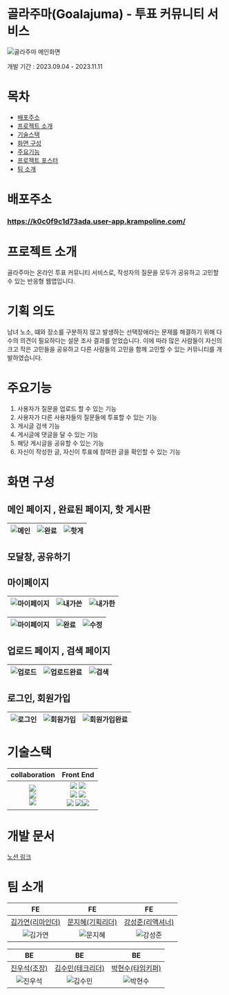 # 골라주마(Goalajuma) - 투표 커뮤니티 서비스

![골라주마 메인화면](public/image/background2.png)

개발 기간 : 2023.09.04 - 2023.11.11

# 목차

- [배포주소](#배포주소)
- [프로젝트 소개](#프로젝트-소개)
- [기술스택](#기술스택)
- [화면 구성](#화면-구성)
- [주요기능](#주요기능)
- [프로젝트 포스터](#프로젝트-포스터)
- [팀 소개](#팀-소개)

# 배포주소

### https://k0c0f9c1d73ada.user-app.krampoline.com/

# 프로젝트 소개

골라주마는 온라인 투표 커뮤니티 서비스로, 작성자의 질문을 모두가 공유하고 고민할 수 있는 반응형 웹앱입니다.  

# 기획 의도
남녀 노소, 떄와 장소를 구분하지 않고 발생하는 선택장애라는 문제를 해결하기 위해 다수의 의견이 필요하다는 설문 조사 결과를 얻었습니다. 이에 따라 많은 사람들이 자신의 크고 작은 고민들을 공유하고 다른 사람들의 고민을 함께 고민할 수 있는 커뮤니티를 개발하였습니다. 

# 주요기능
1. 사용자가 질문을 업로드 할 수 있는 기능
2. 사용자가 다른 사용자들의 질문들에 투표할 수 있는 기능
3. 게시글 검색 기능
4. 게시글에 댓글을 달 수 있는 기능
5. 해당 게시글을 공유할 수 있는 기능
6. 자신이 작성한 글, 자신이 투표에 참여한 글을 확인할 수 있는 기능


# 화면 구성

## 메인 페이지 , 완료된 페이지, 핫 게시판

| ![메인](public/image/main.png) | ![완료](public/image/완료.png) | ![핫게](public/image/핫게.png) |
| ------------------------------ | ------------------------------ | ------------------------------ |

## 모달창, 공유하기

## 마이페이지
| ![마이페이지](public/image/마이페이지.png) | ![내가쓴](public/image/내가쓴.png) | ![내가한](public/image/내가한.png) |
| ------------------------------ | ------------------------------ | ------------------------------ |

| ![마이페이지](public/image/마이페이지.png) | ![완료](public/image/내가쓴.png) | ![수정](public/image/내가쓴.png) |
| ------------------------------------------ | -------------------------------- | -------------------------------- |

## 업로드 페이지 , 검색 페이지
| ![업로드](public/image/업로드.png) | ![업로드완료](public/image/업로드완료.png) | ![검색](public/image/검색.png) |
| ------------------------------ | ------------------------------ | ------------------------------ |

## 로그인, 회원가입
| ![로그인](public/image/로그인.png) | ![회원가입](public/image/회원가입.png) | ![회원가입완료](public/image/회원가입완료.png) |
| ------------------------------ | ------------------------------ | ------------------------------ |
# 기술스택

<div align="center">

|                                                                                                                                                         collaboration                                                                                                                                                         |                                                                                                                                                                                                                                                                                                                                                                                            Front End                                                                                                                                                                                                                                                                                                                                                                                            |
| :---------------------------------------------------------------------------------------------------------------------------------------------------------------------------------------------------------------------------------------------------------------------------------------------------------------------------: | :---------------------------------------------------------------------------------------------------------------------------------------------------------------------------------------------------------------------------------------------------------------------------------------------------------------------------------------------------------------------------------------------------------------------------------------------------------------------------------------------------------------------------------------------------------------------------------------------------------------------------------------------------------------------------------------------------------------------------------------------------------------------------------------------: |
| <img src="https://img.shields.io/badge/notion-000000?style=for-the-badge&logo=notion&logoColor=white"><br /><img src="https://img.shields.io/badge/slack-4A154B?style=for-the-badge&logo=notion&logoColor=white"><br /><img src="https://img.shields.io/badge/github-181717?style=for-the-badge&logo=github&logoColor=white"> | <img src="https://img.shields.io/badge/javascript-F7DF1E?style=for-the-badge&logo=javascript&logoColor=white"> <img src="https://img.shields.io/badge/react-61DAFB?style=for-the-badge&logo=react&logoColor=white"><br /><img src="https://img.shields.io/badge/recoil-3578E5?style=for-the-badge&logo=recoil&logoColor=white"> <img src="https://img.shields.io/badge/react query-FF4154?style=for-the-badge&logo=reactquery&logoColor=white"><br /><img src="https://img.shields.io/badge/styledcomponents-DB7093?style=for-the-badge&logo=tailwindcss&logoColor=white"> <img src="https://img.shields.io/badge/vite-646CFF?style=for-the-badge&logo=vite&logoColor=white"><img src="https://img.shields.io/badge/react router-CA4245?style=for-the-badge&logo=react router&logoColor=white"> |

</div>

# 개발 문서

[노션 링크](https://www.notion.so/4dca9a915de8493480110f18bdf784a3?v=c8900fb6098a431489692ecb22232af9&pvs=4)

# 팀 소개

|                                FE                                |                               FE                                |                                FE                                |
| :--------------------------------------------------------------: | :-------------------------------------------------------------: | :--------------------------------------------------------------: |
|               [김가연(리마인더)](https://github.com/dle234)                |              [문지혜(기획리더)](https://github.com/munjihye)              |               [강성준(리액셔너)](https://github.com/ketru44)               |
| ![김가연](https://avatars.githubusercontent.com/u/108859281?v=4) | ![문지혜](https://avatars.githubusercontent.com/u/87179769?v=4) | ![강성준](https://avatars.githubusercontent.com/u/103165895?v=4) |

|                                BE                                |                               BE                                |                               BE                                |
| :--------------------------------------------------------------: | :-------------------------------------------------------------: | :-------------------------------------------------------------: |
|          [진우석(조장)](https://github.com/jinwooseok)           |                           [김수민(테크리더)](https://github.com/kssumin)                            |                           [박현수(타임키퍼)](https://github.com/PHS00)                            |
| ![진우석](https://avatars.githubusercontent.com/u/101163507?v=4) | ![김수민](https://avatars.githubusercontent.com/u/88534959?v=4) | ![박현수](https://avatars.githubusercontent.com/u/88030920?v=4) |
